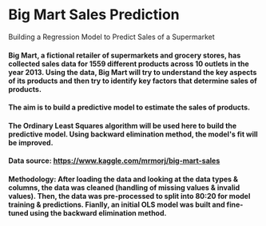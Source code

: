 # Big Mart Sales Prediction
 Building a Regression Model to Predict Sales of a Supermarket


#### Big Mart, a fictional retailer of supermarkets and grocery stores, has collected sales data for 1559 different products across 10 outlets in the year 2013. Using the data, Big Mart will try to understand the key aspects of its products and then try to identify key factors that determine sales of products.

#### The aim is to build a predictive model to estimate the sales of products. 

#### The Ordinary Least Squares algorithm will be used here to build the predictive model. Using backward elimination method, the model's fit will be improved. 

#### Data source: https://www.kaggle.com/mrmorj/big-mart-sales

#### Methodology: After loading the data and looking at the data types & columns, the data was cleaned (handling of missing values & invalid values). Then, the data was pre-processed to split into 80:20 for model training & predictions. Fianlly, an initial OLS model was built and fine-tuned using the backward elimination method. 
